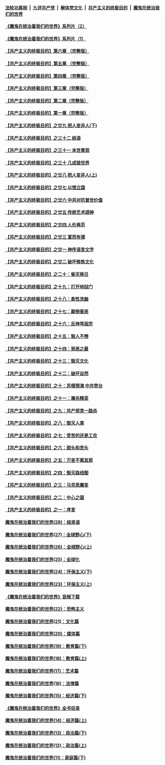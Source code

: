 ####  [法轮功真相](../../../../basic/blob/master/README.md?t=07222102) &nbsp;|&nbsp; [九评共产党](../../../../9ping.md/blob/master/README.md?t=07222102) &nbsp;|&nbsp; [解体党文化](../../../../jtdwh.md/blob/master/README.md?t=07222102)  &nbsp;|&nbsp; [共产主义的终极目的](../../../../gczydzjmd.md/blob/master/README.md?t=07222102) &nbsp;|&nbsp; [魔鬼在统治我们的世界](../../../../mgztzwmdsj.md/blob/master/README.md?t=07222102) 

#### [《魔鬼在统治着我们的世界》系列片（2）](../pages/nsc422/n12269049.md?t=07222102) 

#### [《魔鬼在统治着我们的世界》系列片（1）](../pages/nsc422/n12267575.md?t=07222102) 

#### [【共产主义的终极目的】第六章 （完整版）](../pages/nsc422/n11428913.md?t=07222102) 

#### [【共产主义的终极目的】第五章 （完整版）](../pages/nsc422/n11428912.md?t=07222102) 

#### [【共产主义的终极目的】第四章 （完整版）](../pages/nsc422/n11428907.md?t=07222102) 

#### [【共产主义的终极目的】第三章（完整版）](../pages/nsc422/n11428848.md?t=07222102) 

#### [【共产主义的终极目的】第二章（完整版）](../pages/nsc422/n11428831.md?t=07222102) 

#### [【共产主义的终极目的】第一章（完整版）](../pages/nsc422/n11417651.md?t=07222102) 

#### [【共产主义的终极目的】之廿九 把人变非人(下)](../pages/nsc422/n11344140.md?t=07222102) 

#### [【共产主义的终极目的】之三十二 结语](../pages/nsc422/n11360535.md?t=07222102) 

#### [【共产主义的终极目的】之三十一 末世景观](../pages/nsc422/n11351129.md?t=07222102) 

#### [【共产主义的终极目的】之三十 几成狼世界](../pages/nsc422/n11348280.md?t=07222102) 

#### [【共产主义的终极目的】之廿八 把人变非人(上)](../pages/nsc422/n11340492.md?t=07222102) 

#### [【共产主义的终极目的】之廿七 以恨立国](../pages/nsc422/n11336944.md?t=07222102) 

#### [【共产主义的终极目的】之廿六 中共对抗普世价值](../pages/nsc422/n11324785.md?t=07222102) 

#### [【共产主义的终极目的】之廿五 传统艺术颂神](../pages/nsc422/n11296396.md?t=07222102) 

#### [【共产主义的终极目的】之廿四 人伦典范](../pages/nsc422/n11296397.md?t=07222102) 

#### [【共产主义的终极目的】之廿三 富而有德](../pages/nsc422/n11283598.md?t=07222102) 

#### [【共产主义的终极目的】之廿一 神传语言文字](../pages/nsc422/n11263265.md?t=07222102) 

#### [【共产主义的终极目的】之廿二 破坏修炼文化](../pages/nsc422/n11245728.md?t=07222102) 

#### [【共产主义的终极目的】之二十：偷天换日](../pages/nsc422/n11238846.md?t=07222102) 

#### [【共产主义的终极目的】之十九：打开地狱门](../pages/nsc422/n11206376.md?t=07222102) 

#### [【共产主义的终极目的】之十八：柔性洗脑](../pages/nsc422/n11199994.md?t=07222102) 

#### [【共产主义的终极目的】之十七：颠倒善恶](../pages/nsc422/n11179782.md?t=07222102) 

#### [【共产主义的终极目的】之十六：反神骂祖宗](../pages/nsc422/n11166798.md?t=07222102) 

#### [【共产主义的终极目的】之十五：毁人不倦](../pages/nsc422/n11166792.md?t=07222102) 

#### [【共产主义的终极目的】之十四：邪恶之最](../pages/nsc422/n11150249.md?t=07222102) 

#### [【共产主义的终极目的】之十三：毁灭文化](../pages/nsc422/n11135227.md?t=07222102) 

#### [【共产主义的终极目的】之十二：破坏自然](../pages/nsc422/n11135214.md?t=07222102) 

#### [【共产主义的终极目的】之十：苏俄预演 中共登台](../pages/nsc422/n11118424.md?t=07222102) 

#### [【共产主义的终极目的】之十一：屠杀精英](../pages/nsc422/n11118442.md?t=07222102) 

#### [【共产主义的终极目的】之九：共产邪灵一路杀](../pages/nsc422/n11114139.md?t=07222102) 

#### [【共产主义的终极目的】之八：毁灭人类](../pages/nsc422/n11108503.md?t=07222102) 

#### [【共产主义的终极目的】之七：受苦的还是工农](../pages/nsc422/n11101809.md?t=07222102) 

#### [【共产主义的终极目的】之六：甜头和苦头](../pages/nsc422/n11096971.md?t=07222102) 

#### [【共产主义的终极目的】之五：万变不离其邪](../pages/nsc422/n11091285.md?t=07222102) 

#### [【共产主义的终极目的】之四：毁灭路线图](../pages/nsc422/n11086284.md?t=07222102) 

#### [【共产主义的终极目的】之三：马克思魔变](../pages/nsc422/n11061941.md?t=07222102) 

#### [【共产主义的终极目的】之二：中心之国](../pages/nsc422/n11047728.md?t=07222102) 

#### [【共产主义的终极目的】之一：序言](../pages/nsc422/n11086077.md?t=07222102) 

#### [魔鬼在统治着我们的世界(28)：结束语](../pages/nsc422/n10936246.md?t=07222102) 

#### [魔鬼在统治着我们的世界(27)：全球野心(下)](../pages/nsc422/n10928319.md?t=07222102) 

#### [魔鬼在统治着我们的世界(26)：全球野心(上)](../pages/nsc422/n10900318.md?t=07222102) 

#### [魔鬼在统治着我们的世界(25)：全球化](../pages/nsc422/n10788205.md?t=07222102) 

#### [魔鬼在统治着我们的世界(24)：环保主义(下)](../pages/nsc422/n10695307.md?t=07222102) 

#### [魔鬼在统治着我们的世界(23)：环保主义(上)](../pages/nsc422/n10688613.md?t=07222102) 

#### [《魔鬼在统治着我们的世界》音频下载](../pages/nsc422/n10635553.md?t=07222102) 

#### [魔鬼在统治着我们的世界(22)：恐怖主义](../pages/nsc422/n10614727.md?t=07222102) 

#### [魔鬼在统治着我们的世界(21)：文化篇](../pages/nsc422/n10597706.md?t=07222102) 

#### [魔鬼在统治着我们的世界(20)：媒体篇](../pages/nsc422/n10586579.md?t=07222102) 

#### [魔鬼在统治着我们的世界(19)：教育篇(下)](../pages/nsc422/n10564808.md?t=07222102) 

#### [魔鬼在统治着我们的世界(18)：教育篇(上)](../pages/nsc422/n10526970.md?t=07222102) 

#### [魔鬼在统治着我们的世界(17)：艺术篇](../pages/nsc422/n10499093.md?t=07222102) 

#### [魔鬼在统治着我们的世界(16)：法律篇](../pages/nsc422/n10485969.md?t=07222102) 

#### [魔鬼在统治着我们的世界(15)：经济篇(下)](../pages/nsc422/n10469975.md?t=07222102) 

#### [《魔鬼在统治着我们的世界》全书目录](../pages/nsc422/n10464261.md?t=07222102) 

#### [魔鬼在统治着我们的世界(14)：经济篇(上)](../pages/nsc422/n10457370.md?t=07222102) 

#### [魔鬼在统治着我们的世界(13)：政治篇(下)](../pages/nsc422/n10448270.md?t=07222102) 

#### [魔鬼在统治着我们的世界(12)：政治篇(上)](../pages/nsc422/n10444576.md?t=07222102) 

#### [魔鬼在统治着我们的世界(11)：家庭篇(下)](../pages/nsc422/n10440961.md?t=07222102) 


